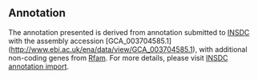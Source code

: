 
Annotation
----------

The annotation presented is derived from annotation submitted to
[INSDC](http://www.insdc.org) with the assembly accession [GCA\_003704585.1]
(http://www.ebi.ac.uk/ena/data/view/GCA_003704585.1),
with additional non-coding genes from
[Rfam](http://rfam.xfam.org/). For more details, please visit [INSDC
annotation import](http://ensemblgenomes.org/info/data/insdc_annotation).
